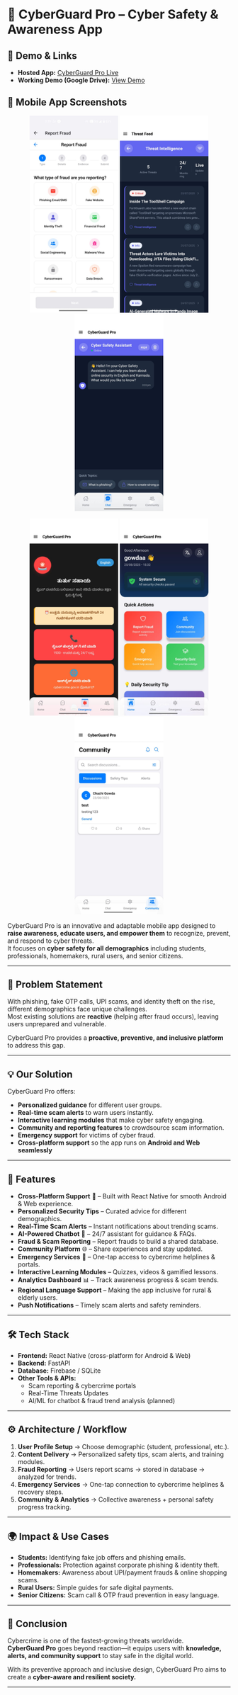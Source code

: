# 🔐 CyberGuard Pro – Cyber Safety & Awareness App

## 🚀 Demo & Links

- **Hosted App:** [CyberGuard Pro Live](https://code-fury2-pm1s.vercel.app/)
- **Working Demo (Google Drive):** [View Demo](https://drive.google.com/file/d/1EsJ5pfMuyEBF90PJHdz0wwuw6ZSIoRW5/view?usp=drive_link)

## 📱 Mobile App Screenshots

<p align="center">
  <img src="hackathon/assets/CyberGuardPro_ReportFraud.jpg" alt="ReportFraud" width="200"/>
  <img src="hackathon/assets/CyberGuardPro_ThreatFeed.jpg" alt="ThreatFeed" width="200"/>
  <img src="hackathon/assets/CyberGuardPro_ChatBot.jpg" alt="ChatBot" width="200"/>
</p>

<p align="center">
  <img src="hackathon/assets/CyberGuardPro_Emergency(kannada).jpg" alt="Emergency(kannada)" width="200"/>
  <img src="hackathon/assets/CyberGuardPro_Dashboard.jpg" alt="Dashboard" width="200"/>
  <img src="hackathon/assets/CyberGuardPro_Community.jpg" alt="Community" width="200"/>
</p>


CyberGuard Pro is an innovative and adaptable mobile app designed to **raise awareness, educate users, and empower them** to recognize, prevent, and respond to cyber threats.  
It focuses on **cyber safety for all demographics** including students, professionals, homemakers, rural users, and senior citizens.  

---

## 🚨 Problem Statement
With phishing, fake OTP calls, UPI scams, and identity theft on the rise, different demographics face unique challenges.  
Most existing solutions are **reactive** (helping after fraud occurs), leaving users unprepared and vulnerable.  

CyberGuard Pro provides a **proactive, preventive, and inclusive platform** to address this gap.

---

## 💡 Our Solution
CyberGuard Pro offers:
- **Personalized guidance** for different user groups.  
- **Real-time scam alerts** to warn users instantly.  
- **Interactive learning modules** that make cyber safety engaging.  
- **Community and reporting features** to crowdsource scam information.  
- **Emergency support** for victims of cyber fraud.
- **Cross-platform support** so the app runs on **Android and Web seamlessly**

---

## 🔑 Features

- **Cross-Platform Support** 📱 – Built with React Native for smooth Android & Web experience.
- **Personalized Security Tips** – Curated advice for different demographics.  
- **Real-Time Scam Alerts** – Instant notifications about trending scams.  
- **AI-Powered Chatbot** 🤖 – 24/7 assistant for guidance & FAQs.  
- **Fraud & Scam Reporting** – Report frauds to build a shared database.  
- **Community Platform** 🌐 – Share experiences and stay updated.  
- **Emergency Services** 🚨 – One-tap access to cybercrime helplines & portals.  
- **Interactive Learning Modules** – Quizzes, videos & gamified lessons.  
- **Analytics Dashboard** 📊 – Track awareness progress & scam trends.  
- **Regional Language Support** – Making the app inclusive for rural & elderly users.  
- **Push Notifications** – Timely scam alerts and safety reminders.  

---

## 🛠️ Tech Stack
- **Frontend:** React Native  (cross-platform for Android & Web)
- **Backend:** FastAPI  
- **Database:** Firebase / SQLite  
- **Other Tools & APIs:**  
  - Scam reporting & cybercrime portals  
  - Real-Time Threats Updates 
  - AI/ML for chatbot & fraud trend analysis (planned)  

---

## ⚙️ Architecture / Workflow
1. **User Profile Setup** → Choose demographic (student, professional, etc.).  
2. **Content Delivery** → Personalized safety tips, scam alerts, and training modules.  
3. **Fraud Reporting** → Users report scams → stored in database → analyzed for trends.  
4. **Emergency Services** → One-tap connection to cybercrime helplines & recovery steps.  
5. **Community & Analytics** → Collective awareness + personal safety progress tracking.  

---

## 🌍 Impact & Use Cases
- **Students:** Identifying fake job offers and phishing emails.  
- **Professionals:** Protection against corporate phishing & identity theft.  
- **Homemakers:** Awareness about UPI/payment frauds & online shopping scams.  
- **Rural Users:** Simple guides for safe digital payments.  
- **Senior Citizens:** Scam call & OTP fraud prevention in easy language.  

---

## 📌 Conclusion
Cybercrime is one of the fastest-growing threats worldwide.  
**CyberGuard Pro** goes beyond reaction—it equips users with **knowledge, alerts, and community support** to stay safe in the digital world.  

With its preventive approach and inclusive design, CyberGuard Pro aims to create a **cyber-aware and resilient society.**

---
